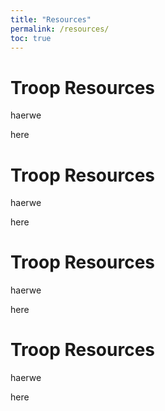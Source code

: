 ```yaml
---
title: "Resources"
permalink: /resources/
toc: true
---
```


# Troop Resources

haerwe

here

# Troop Resources

haerwe

here

# Troop Resources

haerwe

here

# Troop Resources

haerwe

here